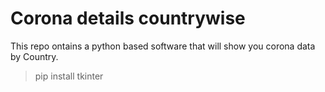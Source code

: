 # Corona details countrywise 

This repo ontains a python based software that will show you corona data by Country.

> pip install tkinter
